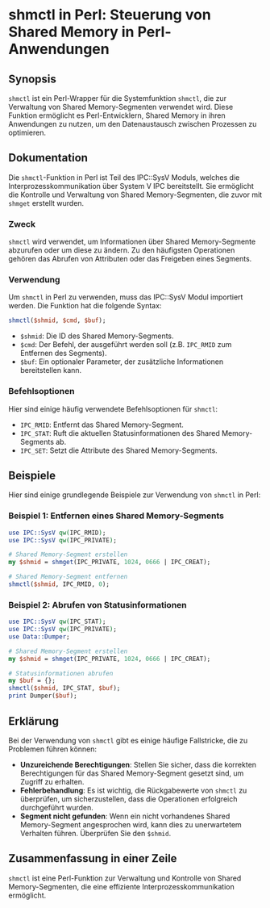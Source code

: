 <!--
Meta Description: # shmctl in Perl: Steuerung von Shared Memory in Perl-Anwendungen ## Synopsis `shmctl` ist ein Perl-Wrapper für die Systemfunktion `shmctl`, die zur V...
Meta Keywords: shared, memory, die, shmctl, perl
-->

# shmctl in Perl: Steuerung von Shared Memory in Perl-Anwendungen

## Synopsis
`shmctl` ist ein Perl-Wrapper für die Systemfunktion `shmctl`, die zur Verwaltung von Shared Memory-Segmenten verwendet wird. Diese Funktion ermöglicht es Perl-Entwicklern, Shared Memory in ihren Anwendungen zu nutzen, um den Datenaustausch zwischen Prozessen zu optimieren.

## Dokumentation
Die `shmctl`-Funktion in Perl ist Teil des IPC::SysV Moduls, welches die Interprozesskommunikation über System V IPC bereitstellt. Sie ermöglicht die Kontrolle und Verwaltung von Shared Memory-Segmenten, die zuvor mit `shmget` erstellt wurden. 

### Zweck
`shmctl` wird verwendet, um Informationen über Shared Memory-Segmente abzurufen oder um diese zu ändern. Zu den häufigsten Operationen gehören das Abrufen von Attributen oder das Freigeben eines Segments.

### Verwendung
Um `shmctl` in Perl zu verwenden, muss das IPC::SysV Modul importiert werden. Die Funktion hat die folgende Syntax:

```perl
shmctl($shmid, $cmd, $buf);
```

- `$shmid`: Die ID des Shared Memory-Segments.
- `$cmd`: Der Befehl, der ausgeführt werden soll (z.B. `IPC_RMID` zum Entfernen des Segments).
- `$buf`: Ein optionaler Parameter, der zusätzliche Informationen bereitstellen kann.

### Befehlsoptionen
Hier sind einige häufig verwendete Befehlsoptionen für `shmctl`:

- `IPC_RMID`: Entfernt das Shared Memory-Segment.
- `IPC_STAT`: Ruft die aktuellen Statusinformationen des Shared Memory-Segments ab.
- `IPC_SET`: Setzt die Attribute des Shared Memory-Segments.

## Beispiele
Hier sind einige grundlegende Beispiele zur Verwendung von `shmctl` in Perl:

### Beispiel 1: Entfernen eines Shared Memory-Segments

```perl
use IPC::SysV qw(IPC_RMID);
use IPC::SysV qw(IPC_PRIVATE);

# Shared Memory-Segment erstellen
my $shmid = shmget(IPC_PRIVATE, 1024, 0666 | IPC_CREAT);

# Shared Memory-Segment entfernen
shmctl($shmid, IPC_RMID, 0);
```

### Beispiel 2: Abrufen von Statusinformationen

```perl
use IPC::SysV qw(IPC_STAT);
use IPC::SysV qw(IPC_PRIVATE);
use Data::Dumper;

# Shared Memory-Segment erstellen
my $shmid = shmget(IPC_PRIVATE, 1024, 0666 | IPC_CREAT);

# Statusinformationen abrufen
my $buf = {};
shmctl($shmid, IPC_STAT, $buf);
print Dumper($buf);
```

## Erklärung
Bei der Verwendung von `shmctl` gibt es einige häufige Fallstricke, die zu Problemen führen können:

- **Unzureichende Berechtigungen**: Stellen Sie sicher, dass die korrekten Berechtigungen für das Shared Memory-Segment gesetzt sind, um Zugriff zu erhalten.
- **Fehlerbehandlung**: Es ist wichtig, die Rückgabewerte von `shmctl` zu überprüfen, um sicherzustellen, dass die Operationen erfolgreich durchgeführt wurden.
- **Segment nicht gefunden**: Wenn ein nicht vorhandenes Shared Memory-Segment angesprochen wird, kann dies zu unerwartetem Verhalten führen. Überprüfen Sie den `$shmid`.

## Zusammenfassung in einer Zeile
`shmctl` ist eine Perl-Funktion zur Verwaltung und Kontrolle von Shared Memory-Segmenten, die eine effiziente Interprozesskommunikation ermöglicht.